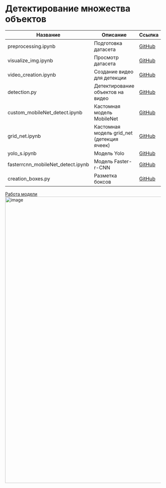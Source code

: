 # Детектирование множества объектов  

| Название                   | Описание                       | Ссылка                           |
|----------------------------|--------------------------------|----------------------------------------------|
| preprocessing.ipynb        | Подготовка датасета            | [GitHub](https://github.com/MALeyman/projects/blob/main/ML/CV/Drone_Image_Object_Detection/1_preprocessing.ipynb) |
| visualize_img.ipynb        | Просмотр датасета              | [GitHub](https://github.com/MALeyman/projects/blob/main/ML/CV/Drone_Image_Object_Detection/2_visualize_img.ipynb)  |
| video_creation.ipynb       | Создание видео для детекции    | [GitHub](https://github.com/MALeyman/projects/blob/main/ML/CV/Drone_Image_Object_Detection/3_video_creation.ipynb)  |
| detection.py               | Детектирование объектов на видео | [GitHub](https://github.com/MALeyman/projects/blob/main/ML/CV/Drone_Image_Object_Detection/utils/detection.py) |
| custom_mobileNet_detect.ipynb| Каcтомная модель MobileNet | [GitHub](https://github.com/MALeyman/projects/blob/main/ML/CV/Drone_Image_Object_Detection/4_1_custom_mobileNet_detect.ipynb) |
| grid_net.ipynb | Каcтомная модель grid_net (детекция ячеек)| [GitHub](https://github.com/MALeyman/projects/blob/main/ML/CV/Drone_Image_Object_Detection/4_2_grid_net.ipynb) |
| yolo_s.ipynb | Модель Yolo | [GitHub](https://github.com/MALeyman/projects/blob/main/ML/CV/Drone_Image_Object_Detection/4_3_yolo_s.ipynb) |
| fasterrcnn_mobileNet_detect.ipynb | Модель Faster-r-CNN | [GitHub](https://github.com/MALeyman/projects/blob/main/ML/CV/Drone_Image_Object_Detection/4_4_fasterrcnn_mobileNet_detect.ipynb) |
| creation_boxes.py | Разметка боксов | [GitHub](https://github.com/MALeyman/projects/blob/main/ML/CV/Drone_Image_Object_Detection/utils/creation_boxes.py) |


[Работа модели](https://leimansite.pythonanywhere.com/detection2/?model=yolo)
<img width="928" height="926" alt="image" src="https://github.com/user-attachments/assets/84801f41-2135-4359-b3b0-169ad8824773" /> 


